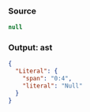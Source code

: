 ### Source
```js parse:expr
null
```

### Output: ast
```json
{
  "Literal": {
    "span": "0:4",
    "literal": "Null"
  }
}
```
